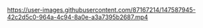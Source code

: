 


https://user-images.githubusercontent.com/87167214/147587945-42c2d5c0-964a-4c94-8a0e-a3a7395b2687.mp4

